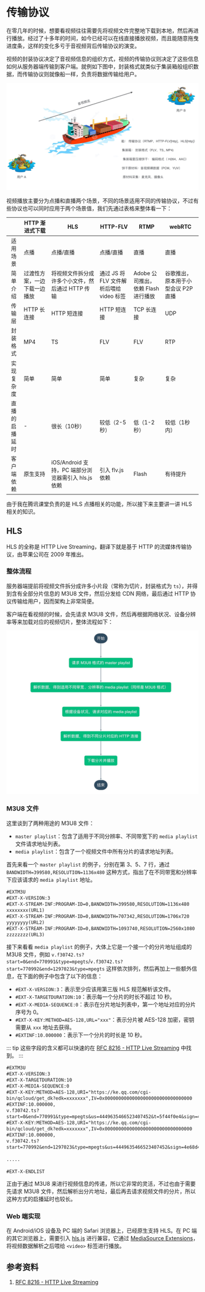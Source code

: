 # 传输协议

在零几年的时候，想要看视频往往需要先将视频文件完整地下载到本地，然后再进行播放。经过了十多年的时间，如今已经可以在线直接播放视频，而且能随意拖曳进度条，这样的变化多亏于音视频背后传输协议的演变。

视频的封装协议决定了音视频信息的组织方式，视频的传输协议则决定了这些信息如何从服务器端传输到客户端。就例如下图中，封装格式就类似于集装箱般组织数据，而传输协议则就像船一样，负责将数据传输给用户。

![tranform ship](./public/transform-ship.jpg)

视频播放主要分为点播和直播两个场景，不同的场景适用不同的传输协议，不过有些协议也可以同时应用于两个场景值，我们先通过表格来整体看一下：

|                | HTTP 渐进式下载              | HLS                                                 | HTTP-FLV                                 | RTMP                                | webRTC                              |
| :------------: | ---------------------------- | --------------------------------------------------- | ---------------------------------------- | ----------------------------------- | ----------------------------------- |
|    适用场景    | 点播                         | 点播/直播                                           | 点播/直播                                | 直播                                | 直播                                |
|    简单介绍    | 过渡性方案，一边下载一边播放 | 将视频文件拆分成许多个小文件，然后通过 HTTP 传输    | 通过 JS 将 FLV 文件解析后喂给 video 标签 | Adobe 公司推出，依赖 Flash 进行播放 | 谷歌推出，原本用于小型会议 P2P 直播 |
|     传输层     | HTTP 长连接                  | HTTP 短连接                                         | HTTP 短连接                              | TCP 长连接                          | UDP                                 |
|    封装格式    | MP4                          | TS                                                  | FLV                                      | FLV                                 | RTP                                 |
|   实现复杂度   | 简单                         | 简单                                                | 简单                                     | 复杂                                | 复杂                                |
| 直播的启播延时 | -                            | 很长（10秒）                                        | 较低（2-5秒）                            | 低（1-2秒）                         | 较低（1秒内）                       |
|   客户端依赖   | 原生支持                     | iOS/Android 支持，PC 端部分浏览器需引入 hls.js 依赖 | 引入 flv.js 依赖                         | Flash                               | 有待提升                            |

由于我在腾讯课堂负责的是 HLS 点播相关的功能，所以接下来主要讲一讲 HLS 相关的知识。




## HLS

HLS 的全称是 HTTP Live Streaming，翻译下就是基于 HTTP 的流媒体传输协议，由苹果公司在 2009 年推出。

### 整体流程

服务器端提前将视频文件拆分成许多小片段（常称为切片，封装格式为 `ts`），并得到含有全部分片信息的 M3U8 文件，然后分发给 CDN 网络，最后通过 HTTP 协议传输给用户，因而架构上非常简便。

客户端在看视频的时候，会先请求 M3U8 文件，然后再根据网络状况、设备分辨率等来加载对应的视频切片，整体流程如下：

![M3U8 流程](./public/m3u8-flow.jpg)

### M3U8 文件

这里谈到了两种用途的 M3U8 文件：

- `master playlist`：包含了适用于不同分辨率、不同带宽下的 `media playlist` 文件请求地址列表。
- `media playlist`：包含了一个视频文件中所有分片的请求地址列表。

首先来看一个 `master playlist` 的例子，分别在第 3、5、7 行，通过 `BANDWIDTH=399580,RESOLUTION=1136x480` 这种方式，指出了在不同带宽和分辨率下应该请求的 `media playlist` 地址。

```{3,5,7}
#EXTM3U
#EXT-X-VERSION:3
#EXT-X-STREAM-INF:PROGRAM-ID=0,BANDWIDTH=399580,RESOLUTION=1136x480
xxxxxxxx(URL1)
#EXT-X-STREAM-INF:PROGRAM-ID=0,BANDWIDTH=707342,RESOLUTION=1706x720
yyyyyyyy(URL2)
#EXT-X-STREAM-INF:PROGRAM-ID=0,BANDWIDTH=1093740,RESOLUTION=2560x1080
zzzzzzzz(URL3)
```

接下来看看 `media playlist` 的例子，大体上它是一个接一个的分片地址组成的 M3U8 文件，例如 `v.f30742.ts?start=0&end=770991&type=mpegts`/`v.f30742.ts?start=770992&end=1297023&type=mpegts` 这样依次排列，然后再加上一些额外信息，在下面的例子中包含了以下的信息：

- `#EXT-X-VERSION:3`：表示至少应该用第三版 HLS 规范解析该文件。
- `#EXT-X-TARGETDURATION:10`：表示每一个分片的时长不超过 10 秒。
- `#EXT-X-MEDIA-SEQUENCE:0`：表示在分片地址列表中，第一个地址对应的分片序号为 0。
- `#EXT-X-KEY:METHOD=AES-128,URL="xxx"`：表示分片被 AES-128 加密，密钥需要从 `xxx` 地址去获得。
- `#EXTINF:10.000000`：表示下一个分片的时长是 10 秒。

::: tip
这些字段的含义都可以快速的在 [RFC 8216 - HTTP Live Streaming](https://tools.ietf.org/html/rfc8216#section-4.3.2.1) 中找到。
:::

```
#EXTM3U
#EXT-X-VERSION:3
#EXT-X-TARGETDURATION:10
#EXT-X-MEDIA-SEQUENCE:0
#EXT-X-KEY:METHOD=AES-128,URI="https://ke.qq.com/cgi-bin/qcloud/get_dk?edk=xxxxxxx",IV=0x00000000000000000000000000000000
#EXTINF:10.000000,
v.f30742.ts?start=0&end=770991&type=mpegts&us=4449635466523407452&t=5f44f0e4&sign=4e68d431d681968c833cb8a21c86c67f
#EXT-X-KEY:METHOD=AES-128,URI="https://ke.qq.com/cgi-bin/qcloud/get_dk?edk=xxxxxxx",IV=0x00000000000000000000000000000000
#EXTINF:10.000000,
v.f30742.ts?start=770992&end=1297023&type=mpegts&us=4449635466523407452&sign=4e68d431d681968c833cb8a21c86c67f&t=5f44f0e4

.....

#EXT-X-ENDLIST
```

正由于通过 M3U8 来进行视频信息的传递，所以它非常的灵活，不过也由于需要先请求 M3U8 文件，然后解析出分片地址，最后再去请求视频文件的分片，所以这种方式的启播延时也较长。



### Web 端实现

在 Android/iOS 设备及 PC 端的 Safari 浏览器上，已经原生支持 HLS。在 PC 端的其它浏览器上，需要引入 [hls.js](https://github.com/video-dev/hls.js/) 进行兼容，它通过 [MediaSource Extensions](https://w3c.github.io/media-source/)，将视频数据解析之后喂给 `<video>` 标签进行播放。

## 参考资料

1. [RFC 8216 - HTTP Live Streaming](https://tools.ietf.org/html/rfc8216#section-4.3.2.1)

<Vssue title="音视频传输协议" />
